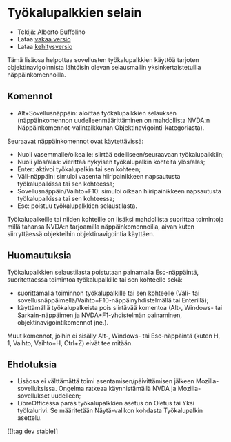 # Työkalupalkkien selain #

* Tekijä: Alberto Buffolino
* Lataa [vakaa versio][1]
* Lataa [kehitysversio][2]

Tämä lisäosa helpottaa sovellusten työkalupalkkien käyttöä tarjoten
objektinavigoinnista lähtöisin olevan selausmallin yksinkertaistetuilla
näppäinkomennoilla.

## Komennot

* Alt+Sovellusnäppäin: aloittaa työkalupalkkien selauksen<br/>
(näppäinkomennon uudelleenmäärittäminen on mahdollista NVDA:n Näppäinkomennot-valintaikkunan Objektinavigointi-kategoriasta).

Seuraavat näppäinkomennot ovat käytettävissä:

* Nuoli vasemmalle/oikealle: siirtää edelliseen/seuraavaan työkalupalkkiin;
* Nuoli ylös/alas: vierittää nykyisen työkalupalkin kohteita ylös/alas;
* Enter: aktivoi työkalupalkin tai sen kohteen;
* Väli-näppäin: simuloi vasenta hiiripainikkeen napsautusta työkalupalkissa
  tai sen kohteessa;
* Sovellusnäppäin/Vaihto+F10: simuloi oikean hiiripainikkeen napsautusta
  työkalupalkissa tai sen kohteessa;
* Esc: poistuu työkalupalkkien selaustilasta.

Työkalupalkeille tai niiden kohteille on lisäksi mahdollista suorittaa
toimintoja millä tahansa NVDA:n tarjoamilla näppäinkomennoilla, aivan kuten
siirryttäessä objekteihin objektinavigointia käyttäen.

## Huomautuksia

Työkalupalkkien selaustilasta poistutaan painamalla Esc-näppäintä,
suoritettaessa toimintoa työkalupalkille tai sen kohteelle sekä:

* suorittamalla toiminnon työkalupalkille tai sen kohteelle (Väli- tai
  sovellusnäppäimellä/Vaihto+F10-näppäinyhdistelmällä tai Enterillä);
* käyttämällä työkalupalkeista pois siirtävää komentoa (Alt-, Windows- tai
  Sarkain-näppäimen ja NVDA+F1-yhdistelmän painaminen,
  objektinavigointikomennot jne.).

Muut komennot, joihin ei sisälly Alt-, Windows- tai Esc-näppäintä (kuten H,
1, Vaihto, Vaihto+H, Ctrl+Z) eivät tee mitään.

## Ehdotuksia

* Lisäosa ei välttämättä toimi asentamisen/päivittämisen jälkeen
  Mozilla-sovelluksissa. Ongelma ratkeaa käynnistämällä NVDA ja
  Mozilla-sovellukset uudelleen;
* LibreOfficessa paras työkalupalkkien asetus on Oletus tai Yksi
  työkalurivi. Se määritetään Näytä-valikon kohdasta Työkalupalkin asettelu.


[[!tag dev stable]]

[1]: https://www.nvaccess.org/addonStore/legacy?file=tbx

[2]: https://www.nvaccess.org/addonStore/legacy?file=tbx-dev
